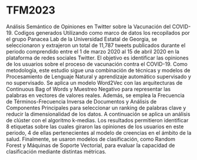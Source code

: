 # TFM2023
Análisis Semántico de Opiniones en Twitter sobre la Vacunación del COVID-19. Codigos generados
Utilizando como marco de datos los recopilados por el grupo Panacea Lab de la Universidad Estatal de Georgia, se seleccionaron y extrajeron un total de 11,787
tweets publicados durante el periodo comprendido entre el 1 de marzo 2020 al 15 de abril 2020 en la plataforma de redes sociales Twitter. El objetivo es identificar las opiniones de
los usuarios sobre el proceso de vacunación contra el COVID-19. Como metodología, este estudio sigue una combinación de técnicas y modelos de Procesamiento de Lenguaje
Natural y aprendizaje automático supervisado y no supervisado. Se aplica un modelo Word2Vec con las arquitecturas de Continuous Bag of Words y Muestreo Negativo para
representar las palabras en vectores de valores reales. Además, se emplea la Frecuencia de Términos-Frecuencia Inversa de Documentos y Análisis de Componentes Principales
para seleccionar un ranking de palabras clave y reducir la dimensionalidad de los datos. 
A continuación se aplica un análisis de clúster con el algoritmo k-medias. Los resultados permitieron identificar 8 etiquetas sobre las cuales giraron las opiniones de los usuarios
en este periodo, 4 de ellas pertenecientes al modelo de creencias en el ámbito de la salud. Finalmente, se usaron modelos de clasificación, como Random Forest y Máquinas de
Soporte Vectorial, para evaluar la capacidad de clasificación mediante distintas métricas.
